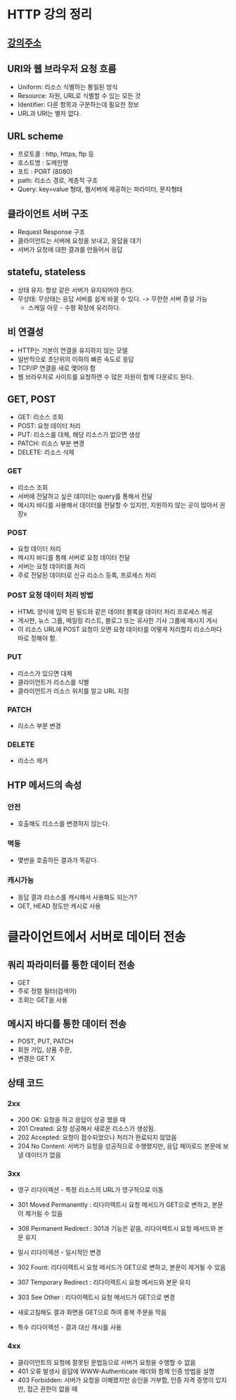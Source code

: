 # HTTP 강의 정리
## [강의주소](https://www.inflearn.com/course/http-%EC%9B%B9-%EB%84%A4%ED%8A%B8%EC%9B%8C%ED%81%AC/dashboard)

## URI와 웹 브라우저 요청 흐름 
* Uniform: 리소스 식별하는 통일된 방식
* Resource: 자원, URL로 식별할 수 있는 모든 것
* Identifier: 다른 항목과 구분하는데 필요한 정보
* URL과 URI는 별차 없다.

## URL scheme
* 프로토콜 : http, https, ftp 등
* 호스트명 : 도메인명
* 포트 : PORT (8080)
* path: 리소스 경로, 계층적 구조
* Query: key=value 형태, 웹서버에 제공하는 파라미터, 문자형태

## 클라이언트 서버 구조
* Request Response 구조
* 클라이언트는 서버에 요청을 보내고, 응답을 대기
* 서버가 요청에 대한 결과를 만들어서 응답

## statefu, stateless
* 상태 유지: 항상 같은 서버가 유지되어야 한다.
* 무상태: 무상태는 응답 서버를 쉽게 바꿀 수 있다. -> 무한한 서버 증설 가능
  + 스케일 아웃 - 수평 확장에 유리하다.

## 비 연결성
* HTTP는 기본이 연결을 유지하지 않는 모델
* 일반적으로 초단위의 이하의 빠른 속도로 응답
* TCP/IP 연결을 새로 맺어야 함 
* 웹 브라우저로 사이트를 요청하면 수 많은 자원이 함께 다운로드 된다.
 
 ## GET, POST
 * GET: 리소스 조회
 * POST: 요청 데이터 처리
 * PUT: 리소스를 대체, 해당 리소스가 없으면 생성
 * PATCH: 리소스 부분 변경
 * DELETE: 리소스 삭제
 
 ### GET
 * 리소스 조회
 * 서버에 전달하고 싶은 데이터는 query를 통해서 전달
 * 메시지 바디를 사용해서 데이터를 전달할 수 있지만, 지원하지 않는 곳이 많아서 권장x
 
 ### POST
 * 요청 데이터 처리
 * 메시지 바디를 통해 서버로 요청 데이터 전달
 * 서버는 요청 데이터를 처리
 * 주로 전달된 데이터로 신규 리소스 등록, 프로세스 처리
 
 ### POST 요청 데이터 처리 방법
 * HTML 양식에 입력 된 필드와 같은 데이터 블록을 데이터 처리 프로세스 제공
 * 게시판, 뉴스 그룹, 메일링 리스트, 블로그 또는 유사한 기사 그룹에 메시지 게시
 * 이 리소스 URL에 POST 요청이 오면 요청 데이터를 어떻게 처리할지 리소스마다 따로 정해야 함.
 
 ### PUT 
 * 리소스가 있으면 대체 
 * 클라이언트가 리소스를 식별
 * 클라이언트가 리소스 위치를 알고 URL 지정

### PATCH
* 리소스 부분 변경 

### DELETE
* 리소스 제거

## HTP 메서드의 속성

### 안전
* 호출해도 리소스를 변경하지 않는다.

### 멱등
* 몇번을 호출하든 결과가 똑같다.

### 캐시가능
* 응답 결과 리소스를 캐시해서 사용해도 되는가?
* GET, HEAD 정도만 캐시로 사용 

# 클라이언트에서 서버로 데이터 전송

## 쿼리 파라미터를 통한 데이터 전송
* GET
* 주로 정렬 필터(검색어)
* 조회는 GET을 사용

## 메시지 바디를 통한 데이터 전송
* POST, PUT, PATCH
* 회원 가입, 상품  주문,
* 변경은 GET X


## 상태 코드

### 2xx
* 200 OK: 요청을 하고 응답이 성공 했을 때
* 201 Created: 요청 성공해서 새로운 리소스가 생성됨.
* 202 Accepted: 요청이 접수되었으나 처리가 완료되지 않았음
* 204 No Content: 서버가 요청을 성공적으로 수행했지만, 응답 페이로드 본문에 보낼 데이터가 없음

### 3xx
* 영구 리다이렉션 - 특정 리소스의 URL가 영구적으로 이동
* 301 Moved Permanently : 리다이렉트시 요청 메서드가 GET으로 변하고, 본문이 제거될 수 있음
* 308 Permanent Redirect : 301과 기능은 같음, 리다이렉트시 요청 메서드와 본문 유지

* 일시 리다이렉션 - 일시적인 변경
* 302 Fount: 리다이렉트시 요청 메서드가 GET으로 변하고, 본문이 제거될 수 있음
* 307 Temporary Redirect : 리다이렉트시 요청 메서드와 본문 유지
* 303 See Other : 리다이렉트시 요청 메서드가 GET으로 변경
* 새로고침해도 결과 화면을 GET으로 하여 중복 주문을 막음

* 특수 리다이렉션 - 결과 대신 캐시를 사용

### 4xx
* 클라이언트의 요청에 잘못된 문법등으로 서버가 요청을 수행할 수 없음
* 401 오류 발생시 응답에 WWW-Authenticate 헤더와 함께 인증 방법을 설명
* 403 Forbidden: 서버가 요청을 이해했지만 승인을 거부함, 인증 자격 증명이 있지만, 접근 권한이 없을 때

